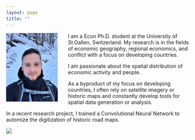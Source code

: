 ```yaml
---
layout: page
title: ""
---
```


<img align="left" width="28%" height="28%" src="assets/github-img/profile.png" style="margin-right: 2em">

<body style="margin-top: 0.5em">
 

I am a Econ Ph.D. student at the University of St.Gallen, Switzerland. My research is in the fields of economic geography, regional economics, and conflict with a focus on developing countries. 
  
I am passionate about the spatial distribution of economic activity and people.

As a byproduct of my focus on developing countries, I often rely on satellite imagery or historic maps and constantly develop tools for spatial data generation or analysis.

In a recent research project, I trained a Convolutional Neural Network to automize the digitization of historic road maps.
</body>

<img src="assets/github-img/saentis-crop.png">
